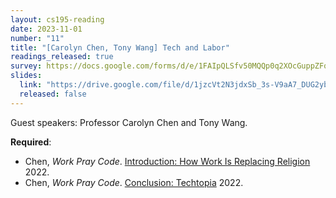 ```yaml
---
layout: cs195-reading
date: 2023-11-01
number: "11"
title: "[Carolyn Chen, Tony Wang] Tech and Labor"
readings_released: true
survey: https://docs.google.com/forms/d/e/1FAIpQLSfv50MQQp0q2XOcGuppZFq0cH2hk2e69gA2mORc0DdzQU6rsA/viewform
slides:
  link: "https://drive.google.com/file/d/1jzcVt2N3jdxSb_3s-V9aA7_DUG2yb35y/view?usp=sharing"
  released: false
---
```


Guest speakers: Professor Carolyn Chen and Tony Wang.

**Required**:
* Chen, _Work Pray Code_. [Introduction: How Work Is Replacing Religion](https://drive.google.com/file/d/1iWLIgJKaitLZbJfk13yVQwNgmMihp411/view?usp=drive_link) 2022.
* Chen, _Work Pray Code_. [Conclusion: Techtopia](https://drive.google.com/file/d/1r_Llkp0y5emSaioT53N1zcdrg9iAedin/view?usp=drive_link) 2022.
